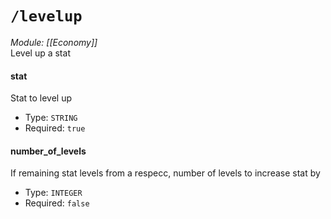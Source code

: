 # `/levelup`
*Module: [[Economy]]*<br>
Level up a stat
#### stat
Stat to level up
- Type: `STRING`
- Required: `true`
#### number_of_levels
If remaining stat levels from a respecc, number of levels to increase stat by
- Type: `INTEGER`
- Required: `false`